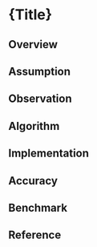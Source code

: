 # {Title}

## Overview

## Assumption

## Observation

## Algorithm

## Implementation

## Accuracy

## Benchmark

## Reference

